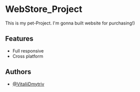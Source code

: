 # WebStore_Project 

This is my pet-Project.
I'm gonna built website for purchasing!)


## Features

- Full responsive 
- Cross platform



## Authors

- [@VitaliiDmytriv](https://github.com/VitaliiDmytriv)
